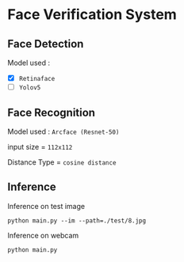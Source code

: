 # Face Verification System

## Face Detection

Model used : 
- [x] `Retinaface`
- [ ] `Yolov5`

## Face Recognition

Model used : `Arcface (Resnet-50)`

input size = `112x112`

Distance Type = `cosine distance` 

## Inference

Inference on test image 

`python main.py --im --path=./test/8.jpg`

Inference on webcam

`python main.py`



